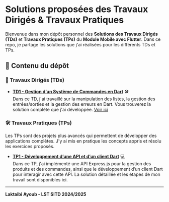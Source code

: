 # Solutions proposées des Travaux Dirigés & Travaux Pratiques

Bienvenue dans mon dépôt personnel des **Solutions des Travaux Dirigés (TDs)** et **Travaux Pratiques (TPs)** du **Module Mobile avec Flutter**. Dans ce repo, je partage les solutions que j'ai réalisées pour les différents TDs et TPs.

## 📂 Contenu du dépôt

### 📌 Travaux Dirigés (TDs)

- **[TD1 - Gestion d’un Système de Commandes en Dart](TD1/TD1.md)** 🛠  
  Dans ce TD, j'ai travaillé sur la manipulation des listes, la gestion des entrées/sorties et la gestion des erreurs en Dart. Vous trouverez la solution complète que j'ai développée. [Voir ici](TD1/Solution)

### 🛠 Travaux Pratiques (TPs)

Les TPs sont des projets plus avancés qui permettent de développer des applications complètes. J'y ai mis en pratique les concepts appris et résolu les exercices proposés.

- **[TP1 - Développement d’une API et d’un client Dart](TP1/TP1.md)** 💻  
  Dans ce TP, j'ai implémenté une API Express.js pour la gestion des produits et des commandes, ainsi que le développement d’un client Dart pour interagir avec cette API. La solution détaillée et les étapes de mon travail sont disponibles ici.

---

**Laktaibi Ayoub - LST SITD 2024/2025**
